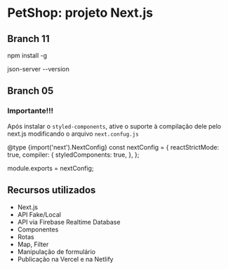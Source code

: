 # PetShop: projeto Next.js

## Branch 11

npm install -g

json-server --version

## Branch 05

### Importante!!!

Após instalar o `styled-components`, ative o suporte à compilação dele pelo next.js modificando o arquivo `next.confug.js`

@type {import('next').NextConfig}
const nextConfig = {
reactStrictMode: true,
compiler: {
styledComponents: true,
},
};

module.exports = nextConfig;

## Recursos utilizados

- Next.js
- API Fake/Local
- API via Firebase Realtime Database
- Componentes
- Rotas
- Map, Filter
- Manipulação de formulário
- Publicação na Vercel e na Netlify
